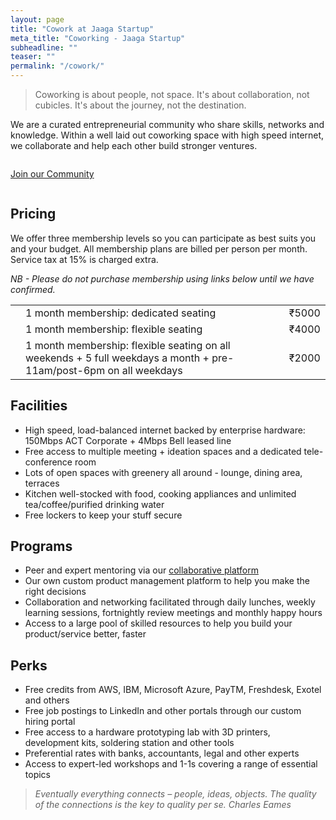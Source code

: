 ```yaml
---
layout: page
title: "Cowork at Jaaga Startup"
meta_title: "Coworking - Jaaga Startup"
subheadline: ""
teaser: ""
permalink: "/cowork/"
---
```


> Coworking is about people, not space. It's about collaboration, not cubicles. It's about the journey, not the destination.

We are a curated entrepreneurial community who share skills, networks and knowledge. Within a well laid out coworking space with high speed internet, we collaborate and help each other build stronger ventures.

<div class="small-12 text-center columns">

<a class="button large radius alert" href="https://jaagastartup.typeform.com/to/x78SQJ" data-mode="1" target="_blank">Join our Community</a>
<script>(function(){var qs,js,q,s,d=document,gi=d.getElementById,ce=d.createElement,gt=d.getElementsByTagName,id='typef_orm',b='https://s3-eu-west-1.amazonaws.com/share.typeform.com/';if(!gi.call(d,id)){js=ce.call(d,'script');js.id=id;js.src=b+'share.js';q=gt.call(d,'script')[0];q.parentNode.insertBefore(js,q)}id=id+'_';if(!gi.call(d,id)){qs=ce.call(d,'link');qs.rel='stylesheet';qs.id=id;qs.href=b+'share-button.css';s=gt.call(d,'head')[0];s.appendChild(qs,s)}})()</script>

</div>

## Pricing

We offer three membership levels so you can participate as best suits you and your budget. All membership plans are billed per person per month. Service tax at 15% is charged extra.

_NB - Please do not purchase membership using links below until we have confirmed._

<table>
    <tr>
        <td><b><a href="https://www.instamojo.com/jaagastartup/gold-membership-4246b/" rel="im-checkout" data-behaviour="remote" data-style="no-style" data-text="Steady Jaagarnaut"></a>
<script src="https://d2xwmjc4uy2hr5.cloudfront.net/im-embed/im-embed.min.js"></script></b></td>
        <td>1 month membership: dedicated seating</td>
        <td>₹5000</td>
    </tr>   
    <tr>
        <td><b><a href="https://www.instamojo.com/jaagastartup/silver-membership-55774/" rel="im-checkout" data-behaviour="remote" data-style="no-style" data-text="Flexible Jaagarnaut"></a>
<script src="https://d2xwmjc4uy2hr5.cloudfront.net/im-embed/im-embed.min.js"></script></b></td>
        <td>1 month membership: flexible seating</td>
        <td>₹4000</td>
    </tr>
    <tr>
        <td><b><a href="https://www.instamojo.com/jaagastartup/friendly-jaagarnaut-83672/" rel="im-checkout" data-behaviour="remote" data-style="no-style" data-text="Friendly Jaagarnaut"></a>
<script src="https://d2xwmjc4uy2hr5.cloudfront.net/im-embed/im-embed.min.js"></script></b></td>
        <td>1 month membership: flexible seating on all weekends + 5 full weekdays a month + pre-11am/post-6pm on all weekdays</td>
        <td>₹2000</td>
    </tr>

</table>


## Facilities

- High speed, load-balanced internet backed by enterprise hardware: 150Mbps ACT Corporate + 4Mbps Bell leased line
- Free access to multiple meeting + ideation spaces and a dedicated tele-conference room
- Lots of open spaces with greenery all around - lounge, dining area, terraces
- Kitchen well-stocked with food, cooking appliances and unlimited tea/coffee/purified drinking water
- Free lockers to keep your stuff secure

## Programs

- Peer and expert mentoring via our [collaborative platform](http://community.jaagastartup.in)
- Our own custom product management platform to help you make the right decisions
- Collaboration and networking facilitated through daily lunches, weekly learning sessions, fortnightly review meetings and monthly happy hours
- Access to a large pool of skilled resources to help you build your product/service better, faster

## Perks

- Free credits from AWS, IBM, Microsoft Azure, PayTM, Freshdesk, Exotel and others
- Free job postings to LinkedIn and other portals through our custom hiring portal
- Free access to a hardware prototyping lab with 3D printers, development kits, soldering station and other tools
- Preferential rates with banks, accountants, legal and other experts
- Access to expert-led workshops and 1-1s covering a range of essential topics


>_Eventually everything connects – people, ideas, objects. The quality of the connections is the key to quality per se._
<cite>Charles Eames</cite>
